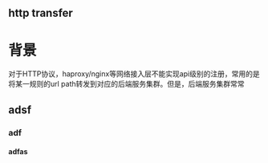 http transfer
----
# 背景
对于HTTP协议，haproxy/nginx等网络接入层不能实现api级别的注册，常用的是将某一规则的url path转发到对应的后端服务集群。但是，后端服务集群常常
## adsf
### adf
#### adfas